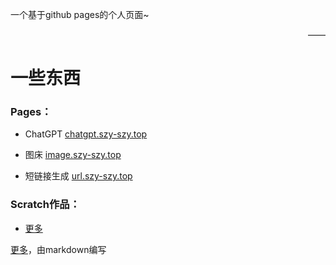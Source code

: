 一个基于github pages的个人页面~
<div style="text-align:right">——</div>

# 一些东西
### Pages：

* ChatGPT [chatgpt.szy-szy.top](https://chatgpt.szy-szy.top)  

* 图床 [image.szy-szy.top](https://image.szy-szy.top)  

* 短链接生成 [url.szy-szy.top](https://url.szy-szy.top)  


### Scratch作品：

* [更多](https://game.szy-szy.top)  


[更多](more)，由markdown编写
 